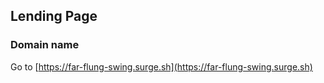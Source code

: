 ## Lending Page

### Domain name
Go to [https://far-flung-swing.surge.sh](https://far-flung-swing.surge.sh)